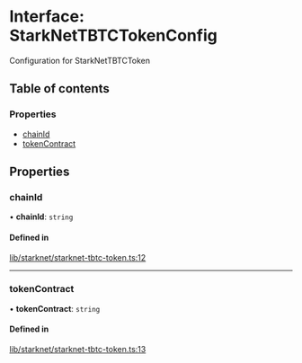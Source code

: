 # Interface: StarkNetTBTCTokenConfig

Configuration for StarkNetTBTCToken

## Table of contents

### Properties

- [chainId](StarkNetTBTCTokenConfig.md#chainid)
- [tokenContract](StarkNetTBTCTokenConfig.md#tokencontract)

## Properties

### chainId

• **chainId**: `string`

#### Defined in

[lib/starknet/starknet-tbtc-token.ts:12](https://github.com/threshold-network/tbtc-v2/blob/ntt-typescript/typescript/src/lib/starknet/starknet-tbtc-token.ts#L12)

___

### tokenContract

• **tokenContract**: `string`

#### Defined in

[lib/starknet/starknet-tbtc-token.ts:13](https://github.com/threshold-network/tbtc-v2/blob/ntt-typescript/typescript/src/lib/starknet/starknet-tbtc-token.ts#L13)
